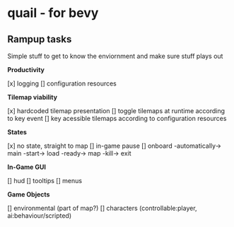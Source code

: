 # quail - for bevy

## Rampup tasks

Simple stuff to get to know the enviornment and make sure stuff plays out

__Productivity__

[x] logging
[] configuration resources

__Tilemap viability__

[x] hardcoded tilemap presentation
[] toggle tilemaps at runtime according to key event
[] key acessible tilemaps according to configuration resources

__States__

[x] no state, straight to map
[] in-game pause
[] onboard -automatically-> main -start-> load -ready-> map -kill-> exit

__In-Game GUI__

[] hud
[] tooltips
[] menus

__Game Objects__

[] environmental (part of map?)
[] characters (controllable:player, ai:behaviour/scripted)